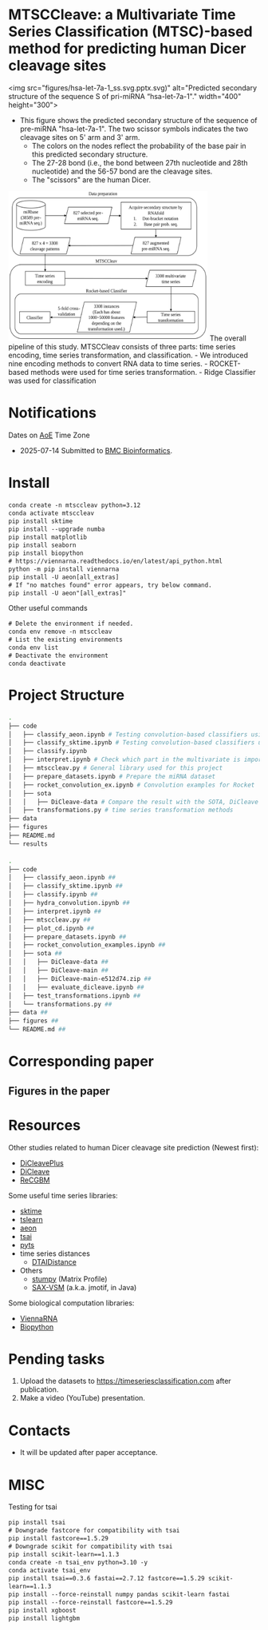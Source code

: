 # MTSCCleave: a Multivariate Time Series Classification (MTSC)-based method for predicting human Dicer cleavage sites
<!-- https://stackoverflow.com/questions/39777166/display-pdf-image-in-markdown -->
<!-- for d in *.pdf ; do inkscape --without-gui --file=$d --export-plain-svg=${d%.*}.svg ; done -->
<!-- ![Predicted secondary structure of the sequence S of pri-miRNA “hsa-let-7a-1".](figures/hsa-let-7a-1_ss.svg.pptx.svg) -->
<img src="figures/hsa-let-7a-1_ss.svg.pptx.svg)" alt="Predicted secondary structure of the sequence S of pri-miRNA “hsa-let-7a-1"." width="400" height="300">
- This figure shows the predicted secondary structure of the sequence of pre-miRNA "hsa-let-7a-1". The two scissor symbols indicates the two cleavage sites on 5' arm and 3' arm.
    - The colors on the nodes reflect the probability of the base pair in this predicted secondary structure.
    - The 27-28 bond (i.e., the bond between 27th nucleotide and 28th nucleotide) and the 56-57 bond are the cleavage sites.
    - The "scissors" are the human Dicer.

<!-- ![The overall pipeline of this study.](figures/pipeline.pptx.svg) -->
<img src="figures/pipeline.pptx.svg" alt="The overall pipeline of this study." width="400" height="300">
The overall pipeline of this study.
MTSCCleav consists of three parts: time series encoding, time series transformation, and classification. 
- We introduced nine encoding methods to convert RNA data to time series.
- ROCKET-based methods were used for time series transformation. 
- Ridge Classifier was used for classification

# Notifications
Dates on [AoE](https://www.timeanddate.com/time/zones/aoe) Time Zone
- 2025-07-14 Submitted to [BMC Bioinformatics](https://bmcbioinformatics.biomedcentral.com/).

# Install
```
conda create -n mtsccleav python=3.12
conda activate mtsccleav
pip install sktime
pip install --upgrade numba
pip install matplotlib
pip install seaborn
pip install biopython
# https://viennarna.readthedocs.io/en/latest/api_python.html
python -m pip install viennarna
pip install -U aeon[all_extras]
# If "no matches found" error appears, try below command.
pip install -U aeon"[all_extras]"
```
Other useful commands
```
# Delete the environment if needed.
conda env remove -n mtsccleav
# List the existing environments
conda env list
# Deactivate the environment
conda deactivate
```
# Project Structure
```bash
.
├── code
│   ├── classify_aeon.ipynb # Testing convolution-based classifiers using aeon library
│   ├── classify_sktime.ipynb # Testing convolution-based classifiers using sktime library
│   ├── classify.ipynb
│   ├── interpret.ipynb # Check which part in the multivariate is important for classification
│   ├── mtsccleav.py # General library used for this project
│   ├── prepare_datasets.ipynb # Prepare the miRNA dataset
│   ├── rocket_convolution_ex.ipynb # Convolution examples for Rocket
│   ├── sota
│   │   ├── DiCleave-data # Compare the result with the SOTA, DiCleave
│   ├── transformations.py # time series transformation methods
├── data
├── figures
├── README.md
└── results

.
├── code
│   ├── classify_aeon.ipynb ##
│   ├── classify_sktime.ipynb ##
│   ├── classify.ipynb ##
│   ├── hydra_convolution.ipynb ##
│   ├── interpret.ipynb ##
│   ├── mtsccleav.py ##
│   ├── plot_cd.ipynb ##
│   ├── prepare_datasets.ipynb ##
│   ├── rocket_convolution_examples.ipynb ##
│   ├── sota ##
│   │   ├── DiCleave-data ##
│   │   ├── DiCleave-main ##
│   │   ├── DiCleave-main-e512d74.zip ##
│   │   ├── evaluate_dicleave.ipynb ##
│   ├── test_transformations.ipynb ##
│   └── transformations.py ##
├── data ##
├── figures ##
└── README.md ##
```
# Corresponding paper
## Figures in the paper
# Resources
Other studies related to human Dicer cleavage site prediction (Newest first):
- [DiCleavePlus](https://github.com/MGuard0303/DiCleavePlus)
- [DiCleave](https://github.com/MGuard0303/DiCleave)
- [ReCGBM](https://github.com/ryuu90/ReCGBM)

Some useful time series libraries:
- [sktime](https://www.sktime.net/en/stable/)
- [tslearn](https://tslearn.readthedocs.io/en/stable/)
- [aeon](https://www.aeon-toolkit.org/en/stable/index.html)
- [tsai](https://timeseriesai.github.io/tsai/)
- [pyts](https://pyts.readthedocs.io/en/stable/index.html)
- time series distances
    - [DTAIDistance](https://dtaidistance.readthedocs.io/en/latest/)
- Others
    - [stumpy](https://stumpy.readthedocs.io/en/latest/) (Matrix Profile)
    - [SAX-VSM](https://jmotif.github.io/sax-vsm_site/) (a.k.a. jmotif, in Java)
    
Some biological computation libraries:
- [ViennaRNA](https://viennarna.readthedocs.io/en/latest/index.html)
- [Biopython](https://biopython.org/)

# Pending tasks
1. Upload the datasets to https://timeseriesclassification.com after publication.
1. Make a video (YouTube) presentation.

# Contacts
- It will be updated after paper acceptance.

# MISC
Testing for tsai
```
pip install tsai
# Downgrade fastcore for compatibility with tsai 
pip install fastcore==1.5.29
# Downgrade scikit for compatibility with tsai 
pip install scikit-learn==1.1.3
conda create -n tsai_env python=3.10 -y
conda activate tsai_env
pip install tsai==0.3.6 fastai==2.7.12 fastcore==1.5.29 scikit-learn==1.1.3
pip install --force-reinstall numpy pandas scikit-learn fastai
pip install --force-reinstall fastcore==1.5.29
pip install xgboost
pip install lightgbm
```